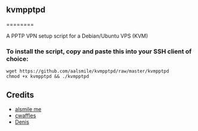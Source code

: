 ## kvmpptpd
========

A PPTP VPN setup script for a Debian/Ubuntu VPS (KVM)

### To install the script, copy and paste this into your SSH client of choice:

	wget https://github.com/aalsmile/kvmpptpd/raw/master/kvmpptpd
	chmod +x kvmpptpd && ./kvmpptpd

## Credits
- [alsmile me](htpp://boutnew.ru/)
- [cwaffles](http://www.putdispenserhere.com/)
- [Denis](http://bluemodule.com/software/openvpn-install-script-for-openvz-vps/)
